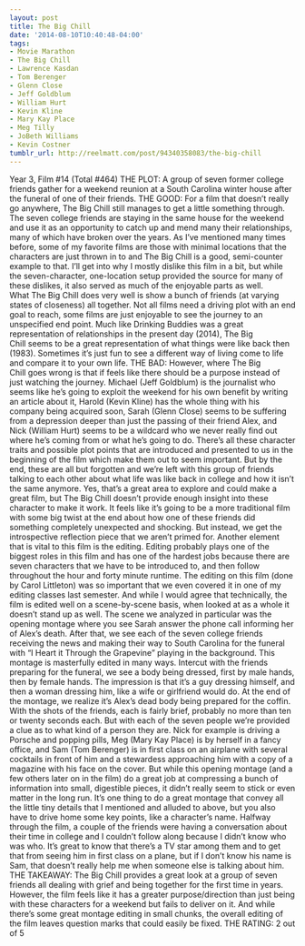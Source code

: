 ```yaml
---
layout: post
title: The Big Chill
date: '2014-08-10T10:40:48-04:00'
tags:
- Movie Marathon
- The Big Chill
- Lawrence Kasdan
- Tom Berenger
- Glenn Close
- Jeff Goldblum
- William Hurt
- Kevin Kline
- Mary Kay Place
- Meg Tilly
- JoBeth Williams
- Kevin Costner
tumblr_url: http://reelmatt.com/post/94340358083/the-big-chill
---
```



Year 3, Film #14 (Total #464)
THE PLOT: A group of seven former college friends gather for a weekend reunion at a South Carolina winter house after the funeral of one of their friends.
THE GOOD: For a film that doesn’t really go anywhere, The Big Chill still manages to get a little something through. The seven college friends are staying in the same house for the weekend and use it as an opportunity to catch up and mend many their relationships, many of which have broken over the years. As I’ve mentioned many times before, some of my favorite films are those with minimal locations that the characters are just thrown in to and The Big Chill is a good, semi-counter example to that. I’ll get into why I mostly dislike this film in a bit, but while the seven-character, one-location setup provided the source for many of these dislikes, it also served as much of the enjoyable parts as well.
What The Big Chill does very well is show a bunch of friends (at varying states of closeness) all together. Not all films need a driving plot with an end goal to reach, some films are just enjoyable to see the journey to an unspecified end point. Much like Drinking Buddies was a great representation of relationships in the present day (2014), The Big Chill seems to be a great representation of what things were like back then (1983). Sometimes it’s just fun to see a different way of living come to life and compare it to your own life.
THE BAD: However, where The Big Chill goes wrong is that if feels like there should be a purpose instead of just watching the journey. Michael (Jeff Goldblum) is the journalist who seems like he’s going to exploit the weekend for his own benefit by writing an article about it, Harold (Kevin Kline) has the whole thing with his company being acquired soon, Sarah (Glenn Close) seems to be suffering from a depression deeper than just the passing of their friend Alex, and Nick (William Hurt) seems to be a wildcard who we never really find out where he’s coming from or what he’s going to do.
There’s all these character traits and possible plot points that are introduced and presented to us in the beginning of the film which make them out to seem important. But by the end, these are all but forgotten and we’re left with this group of friends talking to each other about what life was like back in college and how it isn’t the same anymore. Yes, that’s a great area to explore and could make a great film, but The Big Chill doesn’t provide enough insight into these character to make it work. It feels like it’s going to be a more traditional film with some big twist at the end about how one of these friends did something completely unexpected and shocking. But instead, we get the introspective reflection piece that we aren’t primed for.
Another element that is vital to this film is the editing. Editing probably plays one of the biggest roles in this film and has one of the hardest jobs because there are seven characters that we have to be introduced to, and then follow throughout the hour and forty minute runtime. The editing on this film (done by Carol Littleton) was so important that we even covered it in one of my editing classes last semester. And while I would agree that technically, the film is edited well on a scene-by-scene basis, when looked at as a whole it doesn’t stand up as well.
The scene we analyzed in particular was the opening montage where you see Sarah answer the phone call informing her of Alex’s death. After that, we see each of the seven college friends receiving the news and making their way to South Carolina for the funeral with “I Heart it Through the Grapevine” playing in the background. This montage is masterfully edited in many ways. Intercut with the friends preparing for the funeral, we see a body being dressed, first by male hands, then by female hands. The impression is that it’s a guy dressing himself, and then a woman dressing him, like a wife or girlfriend would do. At the end of the montage, we realize it’s Alex’s dead body being prepared for the coffin. With the shots of the friends, each is fairly brief, probably no more than ten or twenty seconds each. But with each of the seven people we’re provided a clue as to what kind of a person they are. Nick for example is driving a Porsche and popping pills, Meg (Mary Kay Place) is by herself in a fancy office, and Sam (Tom Berenger) is in first class on an airplane with several cocktails in front of him and a stewardess approaching him with a copy of a magazine with his face on the cover.
But while this opening montage (and a few others later on in the film) do a great job at compressing a bunch of information into small, digestible pieces, it didn’t really seem to stick or even matter in the long run. It’s one thing to do a great montage that convey all the little tiny details that I mentioned and alluded to above, but you also have to drive home some key points, like a character’s name. Halfway through the film, a couple of the friends were having a conversation about their time in college and I couldn’t follow along because I didn’t know who was who. It’s great to know that there’s a TV star among them and to get that from seeing him in first class on a plane, but if I don’t know his name is Sam, that doesn’t really help me when someone else is talking about him.
THE TAKEAWAY: The Big Chill provides a great look at a group of seven friends all dealing with grief and being together for the first time in years. However, the film feels like it has a greater purpose/direction than just being with these characters for a weekend but fails to deliver on it. And while there’s some great montage editing in small chunks, the overall editing of the film leaves question marks that could easily be fixed.
THE RATING: 2 out of 5
